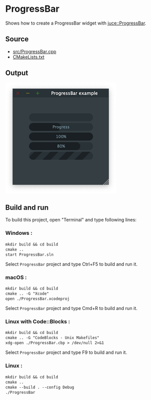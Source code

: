 # ProgressBar

Shows how to create a ProgressBar widget with [juce::ProgressBar](https://docs.juce.com/master/classProgressBar.html).

## Source

* [src/ProgressBar.cpp](src/ProgressBar.cpp)
* [CMakeLists.txt](CMakeLists.txt)

## Output

![output](../../../docs/Pictures/ProgressBar.png)

## Build and run

To build this project, open "Terminal" and type following lines:

### Windows :

``` shell
mkdir build && cd build
cmake .. 
start ProgressBar.sln
```

Select `ProgressBar` project and type Ctrl+F5 to build and run it.

### macOS :

``` shell
mkdir build && cd build
cmake .. -G "Xcode"
open ./ProgressBar.xcodeproj
```

Select `ProgressBar` project and type Cmd+R to build and run it.

### Linux with Code::Blocks :

``` shell
mkdir build && cd build
cmake .. -G "CodeBlocks - Unix Makefiles"
xdg-open ./ProgressBar.cbp > /dev/null 2>&1
```

Select `ProgressBar` project and type F9 to build and run it.

### Linux :

``` shell
mkdir build && cd build
cmake .. 
cmake --build . --config Debug
./ProgressBar
```
